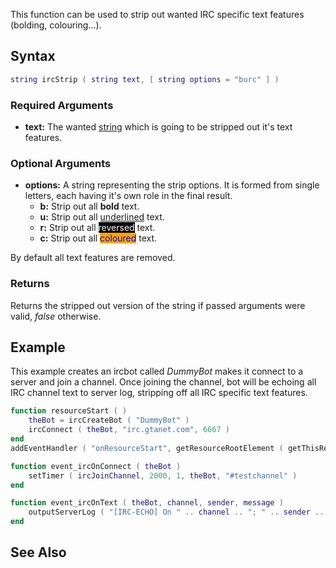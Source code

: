 This function can be used to strip out wanted IRC specific text features (bolding, colouring...).

Syntax
------

``` lua
string ircStrip ( string text, [ string options = "burc" ] )
```

### Required Arguments

-   **text:** The wanted [string](/docs/string.md "wikilink") which is going to be stripped out it's text features.

### Optional Arguments

-   **options:** A string representing the strip options. It is formed from single letters, each having it's own role in the final result.
    -   **b:** Strip out all **bold** text.
    -   **u:** Strip out all <u>underlined</u> text.
    -   **r:** Strip out all <span style="color:white; background:black;">reversed</span> text.
    -   **c:** Strip out all <span style="color:blue; background:orange;">coloured</span> text.

  
By default all text features are removed.

### Returns

Returns the stripped out version of the string if passed arguments were valid, *false* otherwise.

Example
-------

This example creates an ircbot called *DummyBot* makes it connect to a server and join a channel. Once joining the channel, bot will be echoing all IRC channel text to server log, stripping off all IRC specific text features.

``` lua
function resourceStart ( )
    theBot = ircCreateBot ( "DummyBot" )
    ircConnect ( theBot, "irc.gtanet.com", 6667 )
end
addEventHandler ( "onResourceStart", getResourceRootElement ( getThisResource() ), resourceStart )

function event_ircOnConnect ( theBot )
    setTimer ( ircJoinChannel, 2000, 1, theBot, "#testchannel" )
end

function event_ircOnText ( theBot, channel, sender, message )
    outputServerLog ( "[IRC-ECHO] On " .. channel .. "; " .. sender .. ": " .. ircStrip ( message ) )
end
```

See Also
--------
